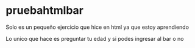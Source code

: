 # pruebahtmlbar
Solo es un pequeño ejercicio que hice en html ya que estoy aprendiendo

Lo unico que hace es preguntar tu edad y si podes ingresar al bar o no
